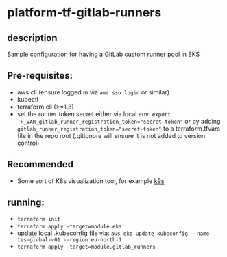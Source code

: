 # platform-tf-gitlab-runners

## description
  Sample configuration for having a GitLab custom runner pool in EKS 

## Pre-requisites:
  - aws cli (ensure logged in via `aws sso login` or similar)
  - kubectl
  - terraform cli (>=1.3)
  - set the runner token secret either via local env:
    `export TF_VAR_gitlab_runner_registration_token="secret-token"`
    or by adding `gitlab_runner_registration_token="secret-token"` to a terraform.tfvars file in the repo root (.gitignore will ensure it is not added to version control)

## Recommended
  - Some sort of K8s visualization tool, for example [k9s](https://github.com/derailed/k9s)

## running:
 - `terraform init`
 - `terraform apply -target=module.eks`
 - update local .kubeconfig file via:
   `aws eks update-kubeconfig --name tes-global-v01 --region eu-north-1`
 - `terraform apply -target=module.gitlab_runners` 
 <!-- -target=module.opa` -->